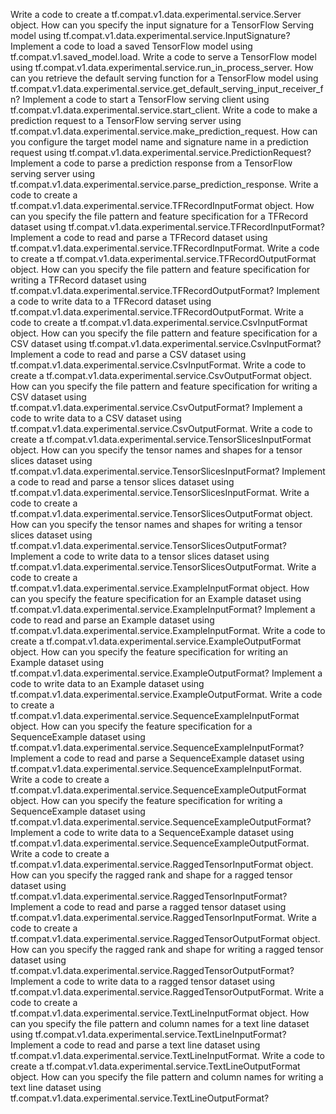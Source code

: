 Write a code to create a tf.compat.v1.data.experimental.service.Server object.
How can you specify the input signature for a TensorFlow Serving model using tf.compat.v1.data.experimental.service.InputSignature?
Implement a code to load a saved TensorFlow model using tf.compat.v1.saved_model.load.
Write a code to serve a TensorFlow model using tf.compat.v1.data.experimental.service.run_in_process_server.
How can you retrieve the default serving function for a TensorFlow model using tf.compat.v1.data.experimental.service.get_default_serving_input_receiver_fn?
Implement a code to start a TensorFlow serving client using tf.compat.v1.data.experimental.service.start_client.
Write a code to make a prediction request to a TensorFlow serving server using tf.compat.v1.data.experimental.service.make_prediction_request.
How can you configure the target model name and signature name in a prediction request using tf.compat.v1.data.experimental.service.PredictionRequest?
Implement a code to parse a prediction response from a TensorFlow serving server using tf.compat.v1.data.experimental.service.parse_prediction_response.
Write a code to create a tf.compat.v1.data.experimental.service.TFRecordInputFormat object.
How can you specify the file pattern and feature specification for a TFRecord dataset using tf.compat.v1.data.experimental.service.TFRecordInputFormat?
Implement a code to read and parse a TFRecord dataset using tf.compat.v1.data.experimental.service.TFRecordInputFormat.
Write a code to create a tf.compat.v1.data.experimental.service.TFRecordOutputFormat object.
How can you specify the file pattern and feature specification for writing a TFRecord dataset using tf.compat.v1.data.experimental.service.TFRecordOutputFormat?
Implement a code to write data to a TFRecord dataset using tf.compat.v1.data.experimental.service.TFRecordOutputFormat.
Write a code to create a tf.compat.v1.data.experimental.service.CsvInputFormat object.
How can you specify the file pattern and feature specification for a CSV dataset using tf.compat.v1.data.experimental.service.CsvInputFormat?
Implement a code to read and parse a CSV dataset using tf.compat.v1.data.experimental.service.CsvInputFormat.
Write a code to create a tf.compat.v1.data.experimental.service.CsvOutputFormat object.
How can you specify the file pattern and feature specification for writing a CSV dataset using tf.compat.v1.data.experimental.service.CsvOutputFormat?
Implement a code to write data to a CSV dataset using tf.compat.v1.data.experimental.service.CsvOutputFormat.
Write a code to create a tf.compat.v1.data.experimental.service.TensorSlicesInputFormat object.
How can you specify the tensor names and shapes for a tensor slices dataset using tf.compat.v1.data.experimental.service.TensorSlicesInputFormat?
Implement a code to read and parse a tensor slices dataset using tf.compat.v1.data.experimental.service.TensorSlicesInputFormat.
Write a code to create a tf.compat.v1.data.experimental.service.TensorSlicesOutputFormat object.
How can you specify the tensor names and shapes for writing a tensor slices dataset using tf.compat.v1.data.experimental.service.TensorSlicesOutputFormat?
Implement a code to write data to a tensor slices dataset using tf.compat.v1.data.experimental.service.TensorSlicesOutputFormat.
Write a code to create a tf.compat.v1.data.experimental.service.ExampleInputFormat object.
How can you specify the feature specification for an Example dataset using tf.compat.v1.data.experimental.service.ExampleInputFormat?
Implement a code to read and parse an Example dataset using tf.compat.v1.data.experimental.service.ExampleInputFormat.
Write a code to create a tf.compat.v1.data.experimental.service.ExampleOutputFormat object.
How can you specify the feature specification for writing an Example dataset using tf.compat.v1.data.experimental.service.ExampleOutputFormat?
Implement a code to write data to an Example dataset using tf.compat.v1.data.experimental.service.ExampleOutputFormat.
Write a code to create a tf.compat.v1.data.experimental.service.SequenceExampleInputFormat object.
How can you specify the feature specification for a SequenceExample dataset using tf.compat.v1.data.experimental.service.SequenceExampleInputFormat?
Implement a code to read and parse a SequenceExample dataset using tf.compat.v1.data.experimental.service.SequenceExampleInputFormat.
Write a code to create a tf.compat.v1.data.experimental.service.SequenceExampleOutputFormat object.
How can you specify the feature specification for writing a SequenceExample dataset using tf.compat.v1.data.experimental.service.SequenceExampleOutputFormat?
Implement a code to write data to a SequenceExample dataset using tf.compat.v1.data.experimental.service.SequenceExampleOutputFormat.
Write a code to create a tf.compat.v1.data.experimental.service.RaggedTensorInputFormat object.
How can you specify the ragged rank and shape for a ragged tensor dataset using tf.compat.v1.data.experimental.service.RaggedTensorInputFormat?
Implement a code to read and parse a ragged tensor dataset using tf.compat.v1.data.experimental.service.RaggedTensorInputFormat.
Write a code to create a tf.compat.v1.data.experimental.service.RaggedTensorOutputFormat object.
How can you specify the ragged rank and shape for writing a ragged tensor dataset using tf.compat.v1.data.experimental.service.RaggedTensorOutputFormat?
Implement a code to write data to a ragged tensor dataset using tf.compat.v1.data.experimental.service.RaggedTensorOutputFormat.
Write a code to create a tf.compat.v1.data.experimental.service.TextLineInputFormat object.
How can you specify the file pattern and column names for a text line dataset using tf.compat.v1.data.experimental.service.TextLineInputFormat?
Implement a code to read and parse a text line dataset using tf.compat.v1.data.experimental.service.TextLineInputFormat.
Write a code to create a tf.compat.v1.data.experimental.service.TextLineOutputFormat object.
How can you specify the file pattern and column names for writing a text line dataset using tf.compat.v1.data.experimental.service.TextLineOutputFormat?